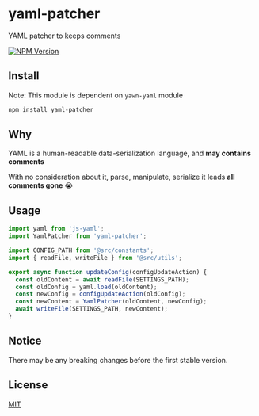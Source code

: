 # yaml-patcher

YAML patcher to keeps comments

[![NPM Version][npm-image]][npm-url]

## Install

Note: This module is dependent on `yawn-yaml` module

```sh
npm install yaml-patcher
```

## Why

YAML is a human-readable data-serialization language, and **may contains comments**

With no consideration about it, parse, manipulate, serialize it leads **all comments gone** :sob:

## Usage

```javascript
import yaml from 'js-yaml';
import YamlPatcher from 'yaml-patcher';

import CONFIG_PATH from '@src/constants';
import { readFile, writeFile } from '@src/utils';

export async function updateConfig(configUpdateAction) {
  const oldContent = await readFile(SETTINGS_PATH);
  const oldConfig = yaml.load(oldContent);
  const newConfig = configUpdateAction(oldConfig);
  const newContent = YamlPatcher(oldContent, newConfig);
  await writeFile(SETTINGS_PATH, newContent);
}
```

## Notice

There may be any breaking changes before the first stable version.

## License

[MIT](./LICENSE)

[npm-image]: https://img.shields.io/npm/v/yaml-patcher.svg
[npm-url]: https://npmjs.org/package/yaml-patcher
